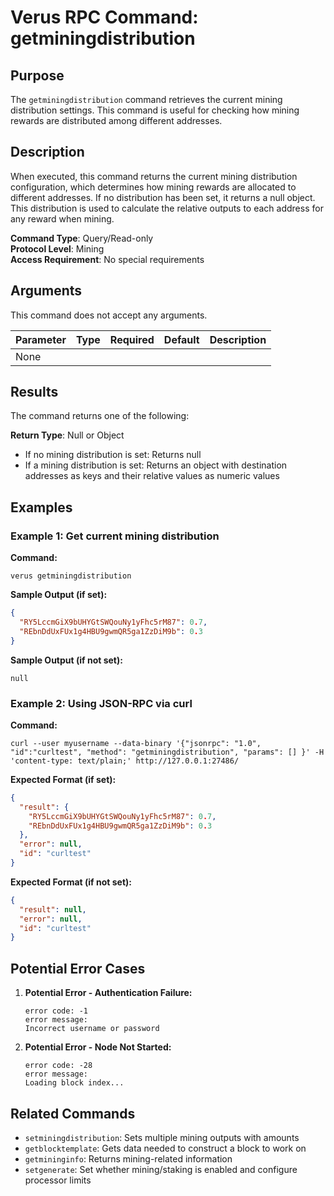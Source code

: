 # Verus RPC Command: getminingdistribution

## Purpose
The `getminingdistribution` command retrieves the current mining distribution settings. This command is useful for checking how mining rewards are distributed among different addresses.

## Description
When executed, this command returns the current mining distribution configuration, which determines how mining rewards are allocated to different addresses. If no distribution has been set, it returns a null object. This distribution is used to calculate the relative outputs to each address for any reward when mining.

**Command Type**: Query/Read-only  
**Protocol Level**: Mining  
**Access Requirement**: No special requirements

## Arguments
This command does not accept any arguments.

| Parameter | Type | Required | Default | Description |
|-----------|------|----------|---------|-------------|
| None | | | | |

## Results
The command returns one of the following:

**Return Type**: Null or Object

- If no mining distribution is set: Returns null
- If a mining distribution is set: Returns an object with destination addresses as keys and their relative values as numeric values

## Examples

### Example 1: Get current mining distribution

**Command:**
```
verus getminingdistribution
```

**Sample Output (if set):**
```json
{
  "RY5LccmGiX9bUHYGtSWQouNy1yFhc5rM87": 0.7,
  "REbnDdUxFUx1g4HBU9gwmQR5ga1ZzDiM9b": 0.3
}
```

**Sample Output (if not set):**
```
null
```

### Example 2: Using JSON-RPC via curl

**Command:**
```
curl --user myusername --data-binary '{"jsonrpc": "1.0", "id":"curltest", "method": "getminingdistribution", "params": [] }' -H 'content-type: text/plain;' http://127.0.0.1:27486/
```

**Expected Format (if set):**
```json
{
  "result": {
    "RY5LccmGiX9bUHYGtSWQouNy1yFhc5rM87": 0.7,
    "REbnDdUxFUx1g4HBU9gwmQR5ga1ZzDiM9b": 0.3
  },
  "error": null,
  "id": "curltest"
}
```

**Expected Format (if not set):**
```json
{
  "result": null,
  "error": null,
  "id": "curltest"
}
```

## Potential Error Cases

1. **Potential Error - Authentication Failure:**
   ```
   error code: -1
   error message:
   Incorrect username or password
   ```

2. **Potential Error - Node Not Started:**
   ```
   error code: -28
   error message:
   Loading block index...
   ```

## Related Commands
- `setminingdistribution`: Sets multiple mining outputs with amounts
- `getblocktemplate`: Gets data needed to construct a block to work on
- `getmininginfo`: Returns mining-related information
- `setgenerate`: Set whether mining/staking is enabled and configure processor limits
